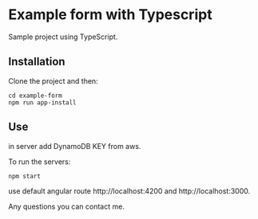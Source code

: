 # Example form with Typescript

Sample project using TypeScript.

## Installation

Clone the project and then:

<pre><code>cd example-form
npm run app-install 
</code></pre>
  
## Use

in server add DynamoDB KEY from aws.

To run the servers:

<pre><code>npm start
</code></pre>
  
use default angular route http://localhost:4200 and http://localhost:3000.
  
Any questions you can contact me.

